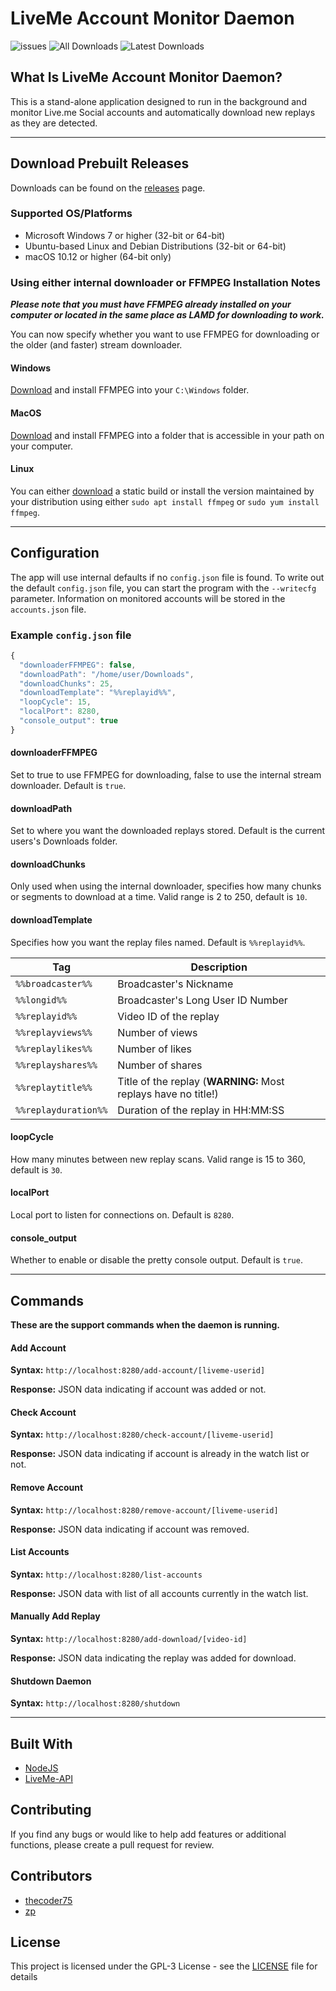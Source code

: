 # LiveMe Account Monitor Daemon

![issues](https://img.shields.io/github/issues-raw/thecoder75/lamd.svg?style=flat-square)
![All Downloads](https://img.shields.io/github/downloads/thecoder75/lamd/total.svg?style=flat-square&label=All+Releases+Downloaded)
![Latest Downloads](https://img.shields.io/github/downloads/thecoder75/lamd/latest/total.svg?style=flat-square&label=Latest+Release+Downloaded)

## What Is LiveMe Account Monitor Daemon?
This is a stand-alone application designed to run in the background and monitor Live.me Social accounts and automatically download new replays as they are detected.

* * *

## Download Prebuilt Releases

Downloads can be found on the [releases](https://github.com/thecoder75/lamd/releases) page.

### Supported OS/Platforms
- Microsoft Windows 7 or higher (32-bit or 64-bit)
- Ubuntu-based Linux and Debian Distributions (32-bit or 64-bit)
- macOS 10.12 or higher (64-bit only)



### Using either internal downloader or FFMPEG Installation Notes
***Please note that you must have FFMPEG already installed on your computer or located in the same place as LAMD for downloading to work.***

You can now specify whether you want to use FFMPEG for downloading or the older (and faster) stream downloader.  

#### Windows
[Download](http://www.ffmpeg.org) and install FFMPEG into your `C:\Windows` folder.

#### MacOS 
[Download](http://www.ffmpeg.org) and install FFMPEG into a folder that is accessible in your path on your computer.  

#### Linux
You can either [download](http://www.ffmpeg.org) a static build or install the version maintained by your distribution using either `sudo apt install ffmpeg` or `sudo yum install ffmpeg`.

* * *

## Configuration
The app will use internal defaults if no `config.json` file is found.  To write out the default `config.json` file, you can start the program with the `--writecfg` parameter.  Information on monitored accounts will be stored in the `accounts.json` file.

### Example `config.json` file
```javascript
{
  "downloaderFFMPEG": false,
  "downloadPath": "/home/user/Downloads",
  "downloadChunks": 25,
  "downloadTemplate": "%%replayid%%",
  "loopCycle": 15,
  "localPort": 8280,
  "console_output": true
}
```

#### downloaderFFMPEG
Set to true to use FFMPEG for downloading, false to use the internal stream downloader.  Default is `true`.

#### downloadPath
Set to where you want the downloaded replays stored.  Default is the current users's Downloads folder.

#### downloadChunks
Only used when using the internal downloader, specifies how many chunks or segments to download at a time.  Valid range is 2 to 250, default is `10`.

#### downloadTemplate
Specifies how you want the replay files named.  Default is `%%replayid%%`.

| Tag                   | Description                                                        |
| --------------------- | ------------------------------------------------------------------ |
| `%%broadcaster%%`     | Broadcaster's Nickname                                             |
| `%%longid%%`          | Broadcaster's Long User ID Number                                  |
| `%%replayid%%`        | Video ID of the replay                                             |
| `%%replayviews%%`     | Number of views                                                    |
| `%%replaylikes%%`     | Number of likes                                                    |
| `%%replayshares%%`    | Number of shares                                                   |
| `%%replaytitle%%`     | Title of the replay (**WARNING:** Most replays have no title!)     |
| `%%replayduration%%`  | Duration of the replay in HH:MM:SS                                 |

#### loopCycle
How many minutes between new replay scans.  Valid range is 15 to 360, default is `30`.

#### localPort
Local port to listen for connections on.  Default is `8280`.

#### console_output
Whether to enable or disable the pretty console output.  Default is `true`.


* * *

## Commands
**These are the support commands when the daemon is running.**

#### Add Account
**Syntax:** `http://localhost:8280/add-account/[liveme-userid]`

**Response:** JSON data indicating if account was added or not.

#### Check Account
**Syntax:** `http://localhost:8280/check-account/[liveme-userid]`

**Response:** JSON data indicating if account is already in the watch list or not.

#### Remove Account
**Syntax:** `http://localhost:8280/remove-account/[liveme-userid]`

**Response:** JSON data indicating if account was removed.

#### List Accounts
**Syntax:** `http://localhost:8280/list-accounts`

**Response:** JSON data with list of all accounts currently in the watch list.

#### Manually Add Replay
**Syntax:** `http://localhost:8280/add-download/[video-id]`

**Response:** JSON data indicating the replay was added for download.

#### Shutdown Daemon
**Syntax:** `http://localhost:8280/shutdown`

* * *

## Built With
* [NodeJS](http://nodejs.org)
* [LiveMe-API](https://thecoder75.github.io/liveme-api)

## Contributing
If you find any bugs or would like to help add features or additional functions, please create a pull request for review.  

## Contributors
* [thecoder75](https://github.com/thecoder75)
* [zp](https://github.com/zp)

## License
This project is licensed under the GPL-3 License - see the [LICENSE](LICENSE) file for details
